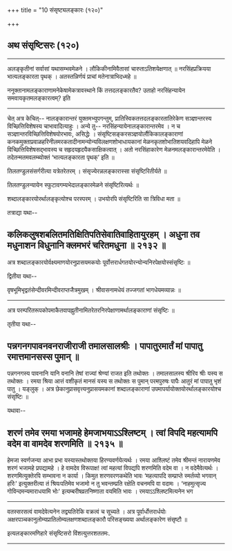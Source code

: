 +++
title = "10 संसृष्ट्यलङ्कारः (१२०)"

+++


## अथ संसृष्टिसरः (१२०)

------------------------------------------------------------------------



अलङ्कृतीनां सर्वासां यथासम्भवमेळने ।
लौकिकीनामिवैतासां चारुताऽतिशयेक्षणात् ॥
नरसिंहप्रक्रियया भात्यलङ्कारता पृथक् ।
अतस्तन्निर्णयं प्राचां मतेनात्राभिदध्महे ॥

ननूक्तानामलङ्काराणामनेकेषामेकत्रावस्थाने किं तत्तदलङ्कारतैव? उताहो
नरसिंहन्यायेन समवायकृतमलङ्कारत्वम्? इति

------------------------------------------------------------------------

चेत् अत्र केचित्-- नालङ्कारान्तरं युक्तमभ्युपगन्तुम्,
प्रातिस्विकतत्तदलङ्कारतातिरेकेण सञ्ज्ञान्तरस्य विच्छित्तिविशेषस्य
चाभावादित्याहुः । अन्ये तु-- नरसिंहन्यायेनालङ्कारान्तरमेव । न च
सञ्ज्ञान्तरविच्छित्तिविशेषयोरभावः, असिद्धेः ।
संसृष्टिसङ्करसञ्ज्ञयोर्लौकिकालङ्काराणां
कनकमुक्ताप्रवाळहरिनीलमरकतादीनामन्योन्यविलक्षणशोभाधायकानां
मेळनकृतशोभातिशयवदिहापि मेळने विच्छित्तिविशेषसद्भावस्य च
सहृदयहृदयैकसाक्षिकत्वात् । अतो नरसिंहाकारेण मेळनमलङ्कारान्तरमेवेति ।
तदेतन्मतमवलम्ब्योक्तं ‘भात्यलङ्कारता पृथक्’ इति ॥



तिलतण्डुलसंसर्गरीत्या यत्रेतरेतरम् ।
संसृज्येरन्नलङ्कारास्सा संसृष्टिरितीर्यते ॥

तिलतण्डुलन्यायेन स्फुटावगम्यभेदालङ्कारमेळने संसृष्टिरित्यर्थः ॥



शब्दालङ्कारयोरर्थालङ्कृत्योश्च परस्परम् ।
उभयोरपि संसृष्टिरिति सा त्रिविधा मता ॥

तत्राद्या यथा--



## कलिकलुषशबलितमतिक्षितिपतिसेवातिवाहितायुरहम् । अधुना तव मधुनाशन विधुनानि क्लमभरं चरितमधुना ॥ २१३२ ॥

अत्र शब्दालङ्कारयोर्वक्ष्यमाणयोरनुप्रासयमकयोः
पूर्वोत्तरार्धगतयोरन्योन्यनिरपेक्षयोस्संसृष्टिः ॥

द्वितीया यथा--



वृषभूमिभृद्वतंसेन्दीवरमिन्दीवराप्तजैत्रमुखम् ।
श्रीवासनामधेयं तज्जगतां भागधेयमव्यान्नः ॥

------------------------------------------------------------------------

अत्र परम्परितरूपकोपमाकैतवापह्नुतीनामितरेतरनिरपेक्षाणामर्थालङ्काराणां
संसृष्टिः ॥

तृतीया यथा--



## पन्नगनगपावनवनराजीराजी तमालसालश्रीः । पापातुरमार्तं मां पापातु रमात्तमानसस्स पुमान् ॥

पन्नगनगस्य पावनानि यानि वनानि तेषां राज्यां श्रेण्यां राजत इति तथोक्तः
। तमालसालस्य श्रीरिव श्रीः यस्य स तथोक्तः । रमया श्रिया आत्तं वशीकृतं
मानसं यस्य स तथोक्तः स पुमान् परमपुरुषः पापैः आतुरं मां पापातु भृशं पातु
। यङ्लुक् । अत्र छेकानुप्रासवृत्त्यनुप्रासयमकानां शब्दालङ्काराणां
उपमापर्यायोक्तयोरर्थालङ्कारयोश्च संसृष्टिः ॥

यथावा--



## शरणं तमेव रमया भजामहे हेमजाभयाऽऽश्लिष्टम् । त्वां विपदि महत्यामपि वदेम वा वामदेव शरणमिति ॥ २१३५ ॥

हेमजा स्वर्णजन्या आभा प्रभा यस्यास्तथोक्तया हिरण्यवर्णयेत्यर्थः । रमया
आश्लिष्टं तमेव श्रीमन्तं नारायणमेव शरणं भजामहे प्रपद्यामहे । हे वामदेव
विरूपाक्ष! त्वां महत्यां विपद्यपि शरणमिति वदेम वा । न वदेमैवेत्यर्थः ।
शरणमित्युक्तेरपि सम्भावना न कार्या । किमुत शरणवरणकथेति भावः ‘महत्यापदि
सम्प्राप्ते स्मर्तव्यो भगवान् हरिः' इत्युक्तरीत्या तं श्रियःपतिमेव भजामो
न तु भवन्तम्प्रति रक्षेति वचनमपि वा वदामः । ‘नाहमुत्सृज्य
गोविन्दमन्यमाराधयामि भोः' इत्यम्बरीषव्रतनिष्णाता वयमिति भावः ।
रमयाऽऽश्लिष्टमित्यनेन भग

------------------------------------------------------------------------

वतस्सरसत्वं वामदेवेत्यनेन तद्व्यतिरेकि वक्रत्वं च सूच्यते । अत्र
पूर्वार्धोत्तरार्धयोः अक्षरपञ्चकानुलोम्यप्रातिलोम्यलक्षणशब्दालङ्कारौ
परिसङ्ख्यया अर्थालङ्कारेण संसृष्टौ ॥

इत्यलङ्कारमणिहारे संसृष्टिसरो विंशत्युत्तरशततमः.

------------------------------------------------------------------------

